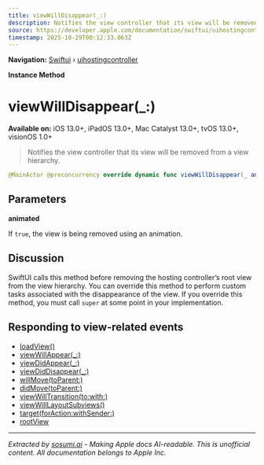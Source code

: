 ```yaml
---
title: viewWillDisappear(_:)
description: Notifies the view controller that its view will be removed from a view hierarchy.
source: https://developer.apple.com/documentation/swiftui/uihostingcontroller/viewwilldisappear(_:)
timestamp: 2025-10-29T00:12:33.063Z
---
```


**Navigation:** [Swiftui](/documentation/swiftui) › [uihostingcontroller](/documentation/swiftui/uihostingcontroller)

**Instance Method**

# viewWillDisappear(_:)

**Available on:** iOS 13.0+, iPadOS 13.0+, Mac Catalyst 13.0+, tvOS 13.0+, visionOS 1.0+

> Notifies the view controller that its view will be removed from a view hierarchy.

```swift
@MainActor @preconcurrency override dynamic func viewWillDisappear(_ animated: Bool)
```

## Parameters

**animated**

If `true`, the view is being removed using an animation.



## Discussion

SwiftUI calls this method before removing the hosting controller’s root view from the view hierarchy. You can override this method to perform custom tasks associated with the disappearance of the view. If you override this method, you must call `super` at some point in your implementation.

## Responding to view-related events

- [loadView()](/documentation/swiftui/uihostingcontroller/loadview())
- [viewWillAppear(_:)](/documentation/swiftui/uihostingcontroller/viewwillappear(_:))
- [viewDidAppear(_:)](/documentation/swiftui/uihostingcontroller/viewdidappear(_:))
- [viewDidDisappear(_:)](/documentation/swiftui/uihostingcontroller/viewdiddisappear(_:))
- [willMove(toParent:)](/documentation/swiftui/uihostingcontroller/willmove(toparent:))
- [didMove(toParent:)](/documentation/swiftui/uihostingcontroller/didmove(toparent:))
- [viewWillTransition(to:with:)](/documentation/swiftui/uihostingcontroller/viewwilltransition(to:with:))
- [viewWillLayoutSubviews()](/documentation/swiftui/uihostingcontroller/viewwilllayoutsubviews())
- [target(forAction:withSender:)](/documentation/swiftui/uihostingcontroller/target(foraction:withsender:))
- [rootView](/documentation/swiftui/uihostingcontroller/rootview)

---

*Extracted by [sosumi.ai](https://sosumi.ai) - Making Apple docs AI-readable.*
*This is unofficial content. All documentation belongs to Apple Inc.*
